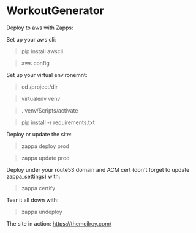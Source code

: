 # WorkoutGenerator

Deploy to aws with Zapps:

Set up your aws cli:
> pip install awscli

> aws config

Set up your virtual environemnt:
> cd /project/dir

> virtualenv venv

> . venv/Scripts/activate

> pip install -r requirements.txt

Deploy or update the site:
> zappa deploy prod

> zappa update prod

Deploy under your route53 domain and ACM cert (don't forget to update zappa_settings) with:
> zappa certify

Tear it all down with:
> zappa undeploy

The site in action: https://themcilroy.com/
